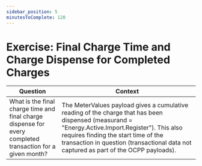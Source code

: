 ```yaml
---
sidebar_position: 5
minutesToComplete: 120
---
```


# Exercise: Final Charge Time and Charge Dispense for Completed Charges

| Question | Context |
| --- | --- |
| What is the final charge time and final charge dispense for every completed transaction for a given month? |  The MeterValues payload gives a cumulative reading of the charge that has been dispensed (measurand = "Energy.Active.Import.Register"). This also requires finding the start time of the transaction in question (transactional data not captured as part of the OCPP payloads). |